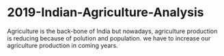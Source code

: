 # 2019-Indian-Agriculture-Analysis
Agriculture is the back-bone of India but nowadays, agriculture production is reducing because of polution and population. we have to increase our agriculture production in coming years.
